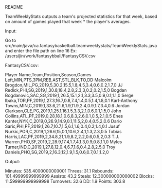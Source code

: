 README

TeamWeeklyStats outputs a team's projected statistics for that week, based on amount of games played that week * the
player's averages.

Input:

Go to src/main/java/ca.fantasybasketball.teamweeklystats/TeamWeeklyStats.java and enter the file path on line 16
Ex: /users/jin/work/fantasybball/FantasyCSV.csv

FantasyCSV.csv:

Player Name,Team,Position,Season,Games Left,MIN,PTS,3PM,REB,AST,STL,BLK,TO,DD
Malcolm Brogdon,MIL,PG,2019,5,30.2,15.5,1.8,4.5,3.4,0.6,0.2,1.7,0
JJ Redick,PHI,SG,2019,1,30.8,18.4,2.8,2.3,3,0.2,0.2,1.5,0
Bogdan Bogdanovic,SAC,SG,2019,1,26.5,15.1,2.1,3.3,3.5,0.9,0.1,1.1,0
Serge Ibaka,TOR,PF,2019,1,27.3,16.7,0.8,7.4,1.4,0.5,1.4,1.8,0.1
Karl-Anthony Towns,MIN,C,2019,1,33.6,21.6,1.9,11.9,2.4,0.9,1.7,3.4,0.6
Jordan Clarkson,CLE,PG,2019,1,25.1,16,1.5,3.3,2.1,0.6,0.1,1.5,0
John Collins,ATL,PF,2019,0,28,18.1,0.6,8.3,2.6,0.1,0.5,2.1,0.5
Enes Kanter,NYK,C,2019,0,26.9,14.9,0.1,11.5,2,0.4,0.5,2,0.6
Dario Saric,PHI,PF,2019,1,26.7,10.7,1.5,6.1,1.6,0.4,0.2,1.4,0.1
Jusuf Nurkic,POR,C,2019,1,26.6,15,0.1,10.6,2.4,1,1.3,2.3,0.5
Tobias Harris,LAC,PF,2019,2,34.8,21,1.9,8.2,2.2,0.6,0.5,2,0.3
T.J. Warren,PHO,SF,2019,2,28.9,17.4,1.7,4,1.3,0.9,0.8,1.1,0
Myles Turner,IND,C,2019,1,27.8,12,0.4,6.7,1.6,0.4,2.8,2.5,0
Troy Daniels,PHO,SG,2019,2,16.3,12,1.9,1.5,0.6,0.7,0.1,1.2,0

Output:

Minutes: 535.4000000000001
Threes: 31.1
Rebounds: 101.49999999999999
Assists: 43.2
Steals: 12.300000000000002
Blocks: 11.599999999999998
Turnovers: 32.6
DD: 1.9
Points: 303.8
